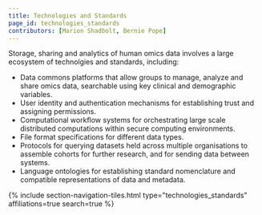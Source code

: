 ```yaml
---
title: Technologies and Standards
page_id: technologies_standards
contributors: [Marion Shadbolt, Bernie Pope]
---
```


Storage, sharing and analytics of human omics data involves a large ecosystem of technolgies and standards, including:

* Data commons platforms that allow groups to manage, analyze and share omics data, searchable using key clinical and demographic variables.
* User identity and authentication mechanisms for establishing trust and assigning permissions.
* Computational workflow systems for orchestrating large scale distributed computations within secure computing environments.
* File format specifications for different data types.
* Protocols for querying datasets held across multiple organisations to assemble cohorts for further research, and for sending data between systems.
* Language ontologies for establishing standard nomenclature and compatible representations of data and metadata.



{% include section-navigation-tiles.html type="technologies_standards" affiliations=true search=true %}
